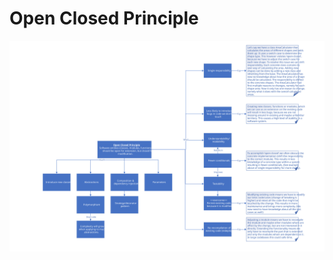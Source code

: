 # Open Closed Principle
![Open Closed Principle](https://raw.githubusercontent.com/NiekBeijloos/SOLID/master/2.%20Open%20Closed%20Principle/Open%20Closed%20Principle.svg?raw=true)
